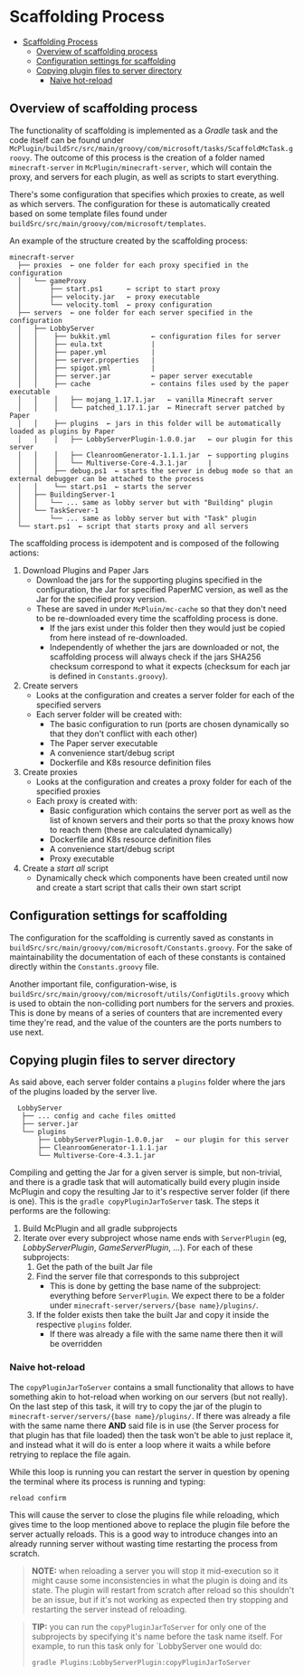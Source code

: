 # Scaffolding Process

- [Scaffolding Process](#scaffolding-process)
  - [Overview of scaffolding process](#overview-of-scaffolding-process)
  - [Configuration settings for scaffolding](#configuration-settings-for-scaffolding)
  - [Copying plugin files to server directory](#copying-plugin-files-to-server-directory)
    - [Naive hot-reload](#naive-hot-reload)


## Overview of scaffolding process

The functionality of scaffolding is implemented as a _Gradle_ task and the code itself can be found under `McPlugin/buildSrc/src/main/groovy/com/microsoft/tasks/ScaffoldMcTask.groovy`. The outcome of this process is the creation of a folder named `minecraft-server` in `McPlugin/minecraft-server`, which will contain the proxy, and servers for each plugin, as well as scripts to start everything.

There's some configuration that specifies which proxies to create, as well as which servers. The configuration for these is automatically created based on some template files found under `buildSrc/src/main/groovy/com/microsoft/templates`.

An example of the structure created by the scaffolding process:

```
minecraft-server
  ├── proxies  ← one folder for each proxy specified in the configuration
  │   └── gameProxy
  │       ├── start.ps1      ← script to start proxy
  │       ├── velocity.jar   ← proxy executable
  │       └── velocity.toml  ← proxy configuration
  ├── servers  ← one folder for each server specified in the configuration
  │   ├── LobbyServer
  │   │    ├── bukkit.yml          ← configuration files for server
  │   │    ├── eula.txt            |
  │   │    ├── paper.yml           |
  │   │    ├── server.properties   |
  │   │    ├── spigot.yml          |
  │   │    ├── server.jar          ← paper server executable
  │   │    ├── cache               ← contains files used by the paper executable
  │   │    │   ├── mojang_1.17.1.jar   ← vanilla Minecraft server
  │   │    │   └── patched_1.17.1.jar  ← Minecraft server patched by Paper
  │   │    ├── plugins  ← jars in this folder will be automatically loaded as plugins by Paper
  │   │    │   ├── LobbyServerPlugin-1.0.0.jar   ← our plugin for this server
  │   │    │   ├── CleanroomGenerator-1.1.1.jar  ← supporting plugins
  │   │    │   └── Multiverse-Core-4.3.1.jar     |
  │   │    ├── debug.ps1  ← starts the server in debug mode so that an external debugger can be attached to the process
  │   │    └── start.ps1  ← starts the server
  │   ├── BuildingServer-1
  │   │   └── ... same as lobby server but with "Building" plugin
  │   └── TaskServer-1
  │       └── ... same as lobby server but with "Task" plugin
  └── start.ps1  ← script that starts proxy and all servers
```

The scaffolding process is idempotent and is composed of the following actions:

1. Download Plugins and Paper Jars
   - Download the jars for the supporting plugins specified in the configuration, the Jar for specified PaperMC version, as well as the Jar for the specified proxy version.
   - These are saved in under `McPluin/mc-cache` so that they don't need to be re-downloaded every time the scaffolding process is done.
     - If the jars exist under this folder then they would just be copied from here instead of re-downloaded.
     - Independently of whether the jars are downloaded or not, the scaffolding process will always check if the jars SHA256 checksum correspond to what it expects (checksum for each jar is defined in `Constants.groovy`).
1. Create servers
   - Looks at the configuration and creates a server folder for each of the specified servers
   - Each server folder will be created with: 
     - The basic configuration to run (ports are chosen dynamically so that they don't conflict with each other) 
     - The Paper server executable
     - A convenience start/debug script
     - Dockerfile and K8s resource definition files
1. Create proxies
   - Looks at the configuration and creates a proxy folder for each of the specified proxies
   -  Each proxy is created with:
      -  Basic configuration which contains the server port as well as the list of known servers and their ports so that the proxy knows how to reach them (these are calculated dynamically)
      - Dockerfile and K8s resource definition files
      - A convenience start/debug script
      - Proxy executable
1. Create a _start all_ script
   - Dynamically check which components have been created until now and create a start script that calls their own start script


## Configuration settings for scaffolding

The configuration for the scaffolding is currently saved as constants in `buildSrc/src/main/groovy/com/microsoft/Constants.groovy`. For the sake of maintainability the documentation of each of these constants is contained directly within the `Constants.groovy` file.

Another important file, configuration-wise, is `buildSrc/src/main/groovy/com/microsoft/utils/ConfigUtils.groovy` which is used to obtain the non-colliding port numbers for the servers and proxies. This is done by means of a series of counters that are incremented every time they're read, and the value of the counters are the ports numbers to use next.


## Copying plugin files to server directory

As said above, each server folder contains a `plugins` folder where the jars of the plugins loaded by the server live. 

```
  LobbyServer
   ├── ... config and cache files omitted
   ├── server.jar          
   └── plugins  
       ├── LobbyServerPlugin-1.0.0.jar   ← our plugin for this server
       ├── CleanroomGenerator-1.1.1.jar  
       └── Multiverse-Core-4.3.1.jar     
```

Compiling and getting the Jar for a given server is simple, but non-trivial, and there is a gradle task that will automatically build every plugin inside McPlugin and copy the resulting Jar to it's respective server folder (if there is one). This is the `gradle copyPluginJarToServer` task. The steps it performs are the following:

1. Build McPlugin and all gradle subprojects
2. Iterate over every subproject whose name ends with `ServerPlugin` (eg, _LobbyServerPlugin_, _GameServerPlugin_, ...). For each of these subprojects:
   1. Get the path of the built Jar file
   2. Find the server file that corresponds to this subproject
      - This is done by getting the base name of the subproject: everything before `ServerPlugin`. We expect there to be a folder under `minecraft-server/servers/{base name}/plugins/`.
   3. If the folder exists then take the built Jar and copy it inside the respective `plugins` folder.
      -  If there was already a file with the same name there then it will be overridden


### Naive hot-reload

The `copyPluginJarToServer` contains a small functionality that allows to have something akin to hot-reload when working on our servers (but not really). On the last step of this task, it will try to copy the jar of the plugin to `minecraft-server/servers/{base name}/plugins/`. If there was already a file with the same name there **AND** said file is in use (the Server process for that plugin has that file loaded) then the task won't be able to just replace it, and instead what it will do is enter a loop where it waits a while before retrying to replace the file again.

While this loop is running you can restart the server in question by opening the terminal where its process is running and typing:

```
reload confirm
```

This will cause the server to close the plugins file while reloading, which gives time to the loop mentioned above to replace the plugin file before the server actually reloads. This is a good way to introduce changes into an already running server without wasting time restarting the process from scratch.

> **NOTE:** when reloading a server you will stop it mid-execution so it might cause some inconsistencies in what the plugin is doing and its state. The plugin will restart from scratch after reload so this shouldn't be an issue, but if it's not working as expected then try stopping and restarting the server instead of reloading.

> **TIP:** you can run the `copyPluginJarToServer` for only one of the subprojects by specifying it's name before the task name itself. For example, to run this task only for `LobbyServer one would do:
> ```
> gradle Plugins:LobbyServerPlugin:copyPluginJarToServer
> ```